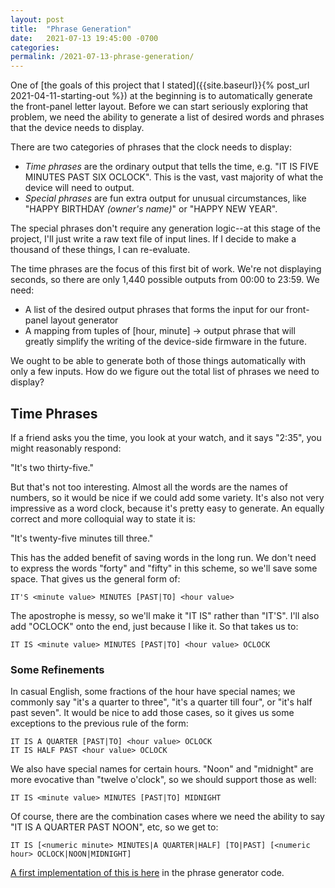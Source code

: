 ```yaml
---
layout: post
title:  "Phrase Generation"
date:   2021-07-13 19:45:00 -0700
categories:
permalink: /2021-07-13-phrase-generation/
---
```

One of [the goals of this project that I stated]({{site.baseurl}}{% post_url 2021-04-11-starting-out %}) at the beginning is to automatically generate the front-panel letter layout. Before we can start seriously exploring that problem, we need the ability to generate a list of desired words and phrases that the device needs to display.

There are two categories of phrases that the clock needs to display:

- *Time phrases* are the ordinary output that tells the time, e.g. "IT IS FIVE MINUTES PAST SIX OCLOCK". This is the vast, vast majority of what the device will need to output.
- *Special phrases* are fun extra output for unusual circumstances, like "HAPPY BIRTHDAY *(owner's name)*" or "HAPPY NEW YEAR".

The special phrases don't require any generation logic--at this stage of the project, I'll just write a raw text file of input lines. If I decide to make a thousand of these things, I can re-evaluate.

The time phrases are the focus of this first bit of work. We're not displaying seconds, so there are only 1,440 possible outputs from 00:00 to 23:59. We need:

- A list of the desired output phrases that forms the input for our front-panel layout generator
- A mapping from tuples of [hour, minute] -> output phrase that will greatly simplify the writing of the device-side firmware in the future.

We ought to be able to generate both of those things automatically with only a few inputs. How do we figure out the total list of phrases we need to display?

## Time Phrases

If a friend asks you the time, you look at your watch, and it says "2:35", you might reasonably respond:

"It's two thirty-five."

But that's not too interesting. Almost all the words are the names of numbers, so it would be nice if we could add some variety. It's also not very impressive as a word clock, because it's pretty easy to generate. An equally correct and more colloquial way to state it is:

"It's twenty-five minutes till three."

This has the added benefit of saving words in the long run. We don't need to express the words "forty" and "fifty" in this scheme, so we'll save some space. That gives us the general form of:

```
IT'S <minute value> MINUTES [PAST|TO] <hour value>
```

The apostrophe is messy, so we'll make it "IT IS" rather than "IT'S". I'll also add "OCLOCK" onto the end, just because I like it. So that takes us to:

```
IT IS <minute value> MINUTES [PAST|TO] <hour value> OCLOCK
```

### Some Refinements

In casual English, some fractions of the hour have special names; we commonly say "it's a quarter to three", "it's a quarter till four", or "it's half past seven". It would be nice to add those cases, so it gives us some exceptions to the previous rule of the form:

```
IT IS A QUARTER [PAST|TO] <hour value> OCLOCK
IT IS HALF PAST <hour value> OCLOCK
```

We also have special names for certain hours. "Noon" and "midnight" are more evocative than "twelve o'clock", so we should support those as well:

```
IT IS <minute value> MINUTES [PAST|TO] MIDNIGHT
```

Of course, there are the combination cases where we need the ability to say "IT IS A QUARTER PAST NOON", etc, so we get to:

```
IT IS [<numeric minute> MINUTES|A QUARTER|HALF] [TO|PAST] [<numeric hour> OCLOCK|NOON|MIDNIGHT]
```

[A first implementation of this is here]({{site.data.globals.projectgithubroot}}blob/a19deeca9ac1dc5b254d03175d89931efdb2a291/src/software/PhraseGenerator/Program.cs#L83-L96) in the phrase generator code. 